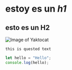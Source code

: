 # estoy es un *h1*
## esto es un **H2** 
![Image of Yaktocat](https://octodex.github.com/images/yaktocat.png)

`this is quested text`
```javascript
let hello = "Hello";
console.log(hello);
```
